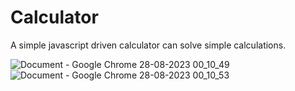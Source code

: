 # Calculator
A simple javascript driven calculator can solve simple calculations.

![Document - Google Chrome 28-08-2023 00_10_49](https://github.com/mtg718/Calculator/assets/135738292/986c7bac-5dd3-4b03-b91f-2ac7c426090b)
![Document - Google Chrome 28-08-2023 00_10_53](https://github.com/mtg718/Calculator/assets/135738292/edf54f66-2add-49ae-b308-d81fb30ed5e5)
